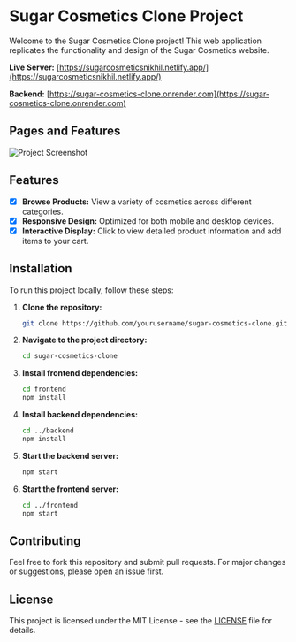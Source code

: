 # Sugar Cosmetics Clone Project

Welcome to the Sugar Cosmetics Clone project! This web application replicates the functionality and design of the Sugar Cosmetics website.

**Live Server:** [https://sugarcosmeticsnikhil.netlify.app/](https://sugarcosmeticsnikhil.netlify.app/)

**Backend:** [https://sugar-cosmetics-clone.onrender.com](https://sugar-cosmetics-clone.onrender.com)

## Pages and Features

![Project Screenshot](https://github.com/Nikhil-0200/Sugar-Cosmetics-Clone/blob/main/SUGARCOSMETICSSS.png)

## Features

- [x] **Browse Products:** View a variety of cosmetics across different categories.
- [x] **Responsive Design:** Optimized for both mobile and desktop devices.
- [x] **Interactive Display:** Click to view detailed product information and add items to your cart.

## Installation

To run this project locally, follow these steps:

1. **Clone the repository:**

    ```bash
    git clone https://github.com/yourusername/sugar-cosmetics-clone.git
    ```

2. **Navigate to the project directory:**

    ```bash
    cd sugar-cosmetics-clone
    ```

3. **Install frontend dependencies:**

    ```bash
    cd frontend
    npm install
    ```

4. **Install backend dependencies:**

    ```bash
    cd ../backend
    npm install
    ```

5. **Start the backend server:**

    ```bash
    npm start
    ```

6. **Start the frontend server:**

    ```bash
    cd ../frontend
    npm start
    ```

## Contributing

Feel free to fork this repository and submit pull requests. For major changes or suggestions, please open an issue first.

## License

This project is licensed under the MIT License - see the [LICENSE](LICENSE) file for details.
